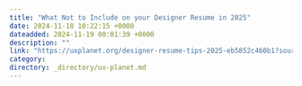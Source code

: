 ```yaml
---
title: "What Not to Include on your Designer Resume in 2025"
date: 2024-11-18 10:22:15 +0000
dateadded: 2024-11-19 00:01:39 +0000
description: ""
link: "https://uxplanet.org/designer-resume-tips-2025-eb5852c460b1?source=rss----819cc2aaeee0---4"
category:
directory: _directory/ux-planet.md
---
```

